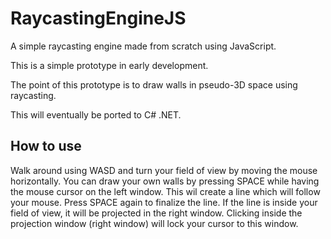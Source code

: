 # RaycastingEngineJS
A simple raycasting engine made from scratch using JavaScript. 

This is a simple prototype in early development. 

The point of this prototype is to draw walls in pseudo-3D space using raycasting. 

This will eventually be ported to C# .NET.  

## How to use

Walk around using WASD and turn your field of view by moving the mouse horizontally.
You can draw your own walls by pressing SPACE while having the mouse cursor on the left window. This wil create a line which will follow your mouse. Press SPACE again to finalize the line.
If the line is inside your field of view, it will be projected in the right window. 
Clicking inside the projection window (right window) will lock your cursor to this window.
